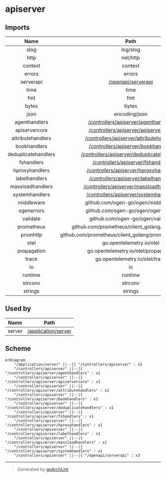 # apiserver

## Imports

|        Name         |                                      Path                                      | Inner | Count |
|:-------------------:|:------------------------------------------------------------------------------:|:-----:|:-----:|
|        slog         |                                    log/slog                                    |  ❌   |   4   |
|        http         |                                    net/http                                    |  ❌   |   4   |
|       context       |                                    context                                     |  ❌   |   3   |
|       errors        |                                     errors                                     |  ❌   |   3   |
|      serverapi      |                 [/openapi/serverapi](../openapi/serverapi.md)                  |  ✅   |   3   |
|        time         |                                      time                                      |  ❌   |   3   |
|         fmt         |                                      fmt                                       |  ❌   |   2   |
|        bytes        |                                     bytes                                      |  ❌   |   1   |
|        json         |                                 encoding/json                                  |  ❌   |   1   |
|    agenthandlers    |       [/controllers/apiserver/agenthandlers](apiserver/agenthandlers.md)       |  ✅   |   1   |
|    apiservercore    |       [/controllers/apiserver/apiservercore](apiserver/apiservercore.md)       |  ✅   |   1   |
|  attributehandlers  |   [/controllers/apiserver/attributehandlers](apiserver/attributehandlers.md)   |  ✅   |   1   |
|    bookhandlers     |        [/controllers/apiserver/bookhandlers](apiserver/bookhandlers.md)        |  ✅   |   1   |
| deduplicatehandlers | [/controllers/apiserver/deduplicatehandlers](apiserver/deduplicatehandlers.md) |  ✅   |   1   |
|     fshandlers      |          [/controllers/apiserver/fshandlers](apiserver/fshandlers.md)          |  ✅   |   1   |
|   hproxyhandlers    |      [/controllers/apiserver/hproxyhandlers](apiserver/hproxyhandlers.md)      |  ✅   |   1   |
|    labelhandlers    |       [/controllers/apiserver/labelhandlers](apiserver/labelhandlers.md)       |  ✅   |   1   |
|  massloadhandlers   |    [/controllers/apiserver/massloadhandlers](apiserver/massloadhandlers.md)    |  ✅   |   1   |
|   systemhandlers    |      [/controllers/apiserver/systemhandlers](apiserver/systemhandlers.md)      |  ✅   |   1   |
|     middleware      |                       github.com/ogen-go/ogen/middleware                       |  ❌   |   1   |
|     ogenerrors      |                       github.com/ogen-go/ogen/ogenerrors                       |  ❌   |   1   |
|      validate       |                        github.com/ogen-go/ogen/validate                        |  ❌   |   1   |
|     prometheus      |                 github.com/prometheus/client_golang/prometheus                 |  ❌   |   1   |
|      promhttp       |            github.com/prometheus/client_golang/prometheus/promhttp             |  ❌   |   1   |
|        otel         |                            go.opentelemetry.io/otel                            |  ❌   |   1   |
|     propagation     |                      go.opentelemetry.io/otel/propagation                      |  ❌   |   1   |
|        trace        |                         go.opentelemetry.io/otel/trace                         |  ❌   |   1   |
|         io          |                                       io                                       |  ❌   |   1   |
|       runtime       |                                    runtime                                     |  ❌   |   1   |
|       strconv       |                                    strconv                                     |  ❌   |   1   |
|       strings       |                                    strings                                     |  ❌   |   1   |

## Used by

|  Name  |                      Path                       |
|:------:|:-----------------------------------------------:|
| server | [/application/server](../application/server.md) |

## Scheme

```mermaid
erDiagram
    "/application/server" ||--|{ "/controllers/apiserver" : x1
    "/controllers/apiserver" ||--|{ "/controllers/apiserver/agenthandlers" : x1
    "/controllers/apiserver" ||--|{ "/controllers/apiserver/apiservercore" : x1
    "/controllers/apiserver" ||--|{ "/controllers/apiserver/attributehandlers" : x1
    "/controllers/apiserver" ||--|{ "/controllers/apiserver/bookhandlers" : x1
    "/controllers/apiserver" ||--|{ "/controllers/apiserver/deduplicatehandlers" : x1
    "/controllers/apiserver" ||--|{ "/controllers/apiserver/fshandlers" : x1
    "/controllers/apiserver" ||--|{ "/controllers/apiserver/hproxyhandlers" : x1
    "/controllers/apiserver" ||--|{ "/controllers/apiserver/labelhandlers" : x1
    "/controllers/apiserver" ||--|{ "/controllers/apiserver/massloadhandlers" : x1
    "/controllers/apiserver" ||--|{ "/controllers/apiserver/systemhandlers" : x1
    "/controllers/apiserver" ||--|{ "/openapi/serverapi" : x3
```

---

> Generated by [goArchLint](https://github.com/gbh007/goarchlint)
